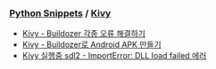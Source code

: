 ### [Python Snippets](../contents.md) / [Kivy](contents.md)
- [Kivy - Buildozer 각종 오류 해결하기](Kivy%20-%20Buildozer%20각종%20오류%20해결하기.md)
- [Kivy - Buildozer로 Android APK 만들기](Kivy%20-%20Buildozer로%20Android%20APK%20만들기.md)
- [Kivy 실행중 sdl2 - ImportError: DLL load failed 에러](Kivy%20실행중%20sdl2%20-%20ImportError:%20DLL%20load%20failed%20에러.md)